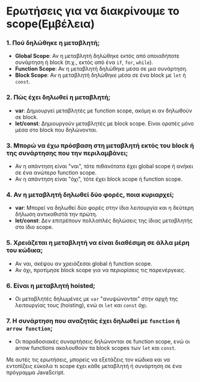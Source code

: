 # Ερωτήσεις για να διακρίνουμε το scope(Εμβέλεια)

### 1. Πού δηλώθηκε η μεταβλητή;

- **Global Scope**: Αν η μεταβλητή δηλώθηκε εκτός από οποιαδήποτε συνάρτηση ή block (π.χ., εκτός από ένα `if`, `for`, `while`).
- **Function Scope**: Αν η μεταβλητή δηλώθηκε μέσα σε μια συνάρτηση.
- **Block Scope**: Αν η μεταβλητή δηλώθηκε μέσα σε ένα block με `let` ή `const`.

### 2. Πώς έχει δηλωθεί η μεταβλητή;

- **var**: Δημιουργεί μεταβλητές με function scope, ακόμη κι αν δηλωθούν σε block.
- **let/const**: Δημιουργούν μεταβλητές με block scope. Είναι ορατές μόνο μέσα στο block που δηλώνονται.

### 3. Μπορώ να έχω πρόσβαση στη μεταβλητή εκτός του block ή της συνάρτησης που την περιλαμβάνει;

- Αν η απάντηση είναι "ναι", τότε πιθανότατα έχει global scope ή ανήκει σε ένα ανώτερο function scope.
- Αν η απάντηση είναι "όχι", τότε έχει block scope ή function scope.

### 4. Αν η μεταβλητή δηλωθεί δύο φορές, ποια κυριαρχεί;

- **var**: Μπορεί να δηλωθεί δύο φορές στην ίδια λειτουργία και η δεύτερη δήλωση αντικαθιστά την πρώτη.
- **let/const**: Δεν επιτρέπουν πολλαπλές δηλώσεις της ίδιας μεταβλητής στο ίδιο scope.

### 5. Χρειάζεται η μεταβλητή να είναι διαθέσιμη σε άλλα μέρη του κώδικα;

- Αν ναι, σκέψου αν χρειάζεσαι global ή function scope.
- Αν όχι, προτίμησε block scope για να περιορίσεις τις παρενέργειες.

### 6. Είναι η μεταβλητή hoisted;

- Οι μεταβλητές δηλωμένες με `var` "ανυψώνονται" στην αρχή της λειτουργίας τους (hoisting), ενώ οι `let` και `const` όχι.

### 7. Η συνάρτηση που αναζητάς έχει δηλωθεί με `function` ή `arrow function`;

- Οι παραδοσιακές συναρτήσεις δηλώνονται σε function scope, ενώ οι arrow functions ακολουθούν τα block scopes των `let` και `const`.

Με αυτές τις ερωτήσεις, μπορείς να εξετάζεις τον κώδικα και να εντοπίζεις εύκολα τι scope έχει κάθε μεταβλητή ή συνάρτηση σε ένα πρόγραμμα JavaScript.